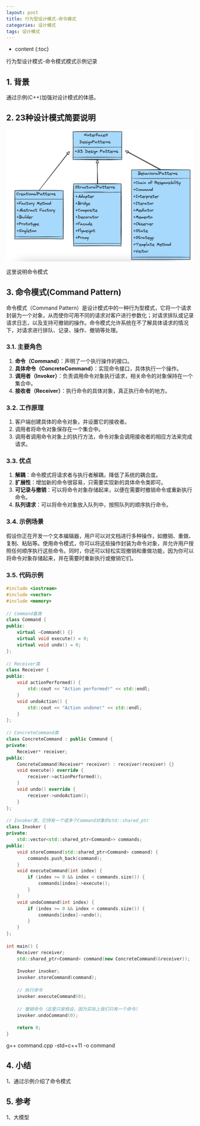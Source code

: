 ```yaml
---
layout: post
title: 行为型设计模式-命令模式
categories: 设计模式
tags: 设计模式
---
```


* content
{:toc}

行为型设计模式-命令模式模式示例记录



## 1. 背景

通过示例(C++)加强对设计模式的体感。

## 2. 23种设计模式简要说明

![23种设计模式](/images/2024-05-12-20240512100608.png)

这里说明命令模式

## 3. 命令模式(Command Pattern)

命令模式（Command Pattern）是设计模式中的一种行为型模式，它将一个请求封装为一个对象，从而使你可用不同的请求对客户进行参数化；对请求排队或记录请求日志，以及支持可撤销的操作。命令模式允许系统在不了解具体请求的情况下，对请求进行排队、记录、操作、撤销等处理。

### 3.1. 主要角色

1. **命令（Command）**：声明了一个执行操作的接口。
2. **具体命令（ConcreteCommand）**：实现命令接口，具体执行一个操作。
3. **调用者（Invoker）**：负责调用命令对象执行请求，相关命令的对象保持在一个集合中。
4. **接收者（Receiver）**：执行命令的具体对象，真正执行命令的地方。

### 3.2. 工作原理

1. 客户端创建具体的命令对象，并设置它的接收者。
2. 调用者将命令对象保存在一个集合中。
3. 调用者调用命令对象上的执行方法，命令对象会调用接收者的相应方法来完成请求。

### 3.3. 优点

1. **解耦**：命令模式将请求者与执行者解耦，降低了系统的耦合度。
2. **扩展性**：增加新的命令很容易，只需要实现新的具体命令类即可。
3. **可记录与撤销**：可以将命令对象存储起来，以便在需要时撤销命令或重新执行命令。
4. **队列请求**：可以将命令对象放入队列中，按照队列的顺序执行命令。

### 3.4. 示例场景

假设你正在开发一个文本编辑器，用户可以对文档进行多种操作，如撤销、重做、复制、粘贴等。使用命令模式，你可以将这些操作封装为命令对象，并允许用户按照任何顺序执行这些命令。同时，你还可以轻松实现撤销和重做功能，因为你可以将命令对象存储起来，并在需要时重新执行或撤销它们。

### 3.5. 代码示例

```cpp
#include <iostream>  
#include <vector>  
#include <memory>  
  
// Command基类  
class Command {  
public:  
    virtual ~Command() {}  
    virtual void execute() = 0;  
    virtual void undo() = 0;  
};  
  
// Receiver类  
class Receiver {  
public:  
    void actionPerformed() {  
        std::cout << "Action performed!" << std::endl;  
    }  
    void undoAction() {  
        std::cout << "Action undone!" << std::endl;  
    }  
};  
  
// ConcreteCommand类  
class ConcreteCommand : public Command {  
private:  
    Receiver* receiver;  
public:  
    ConcreteCommand(Receiver* receiver) : receiver(receiver) {}  
    void execute() override {  
        receiver->actionPerformed();  
    }  
    void undo() override {  
        receiver->undoAction();  
    }  
};

// Invoker类，它持有一个或多个Command对象的std::shared_ptr
class Invoker {  
private:  
    std::vector<std::shared_ptr<Command>> commands;  
public:  
    void storeCommand(std::shared_ptr<Command> command) {  
        commands.push_back(command);  
    }  
    void executeCommand(int index) {  
        if (index >= 0 && index < commands.size()) {  
            commands[index]->execute();  
        }  
    }  
    void undoCommand(int index) {  
        if (index >= 0 && index < commands.size()) {  
            commands[index]->undo();  
        }  
    }  
};

int main() {  
    Receiver receiver;  
    std::shared_ptr<Command> command(new ConcreteCommand(&receiver));  
  
    Invoker invoker;  
    invoker.storeCommand(command);  
  
    // 执行命令  
    invoker.executeCommand(0);  
  
    // 撤销命令（这里只是假设，因为实际上我们只有一个命令）  
    invoker.undoCommand(0);  
  
    return 0;  
}
```

g++ command.cpp -std=c++11 -o command

## 4. 小结

1、通过示例介绍了命令模式

## 5. 参考

1、大模型
